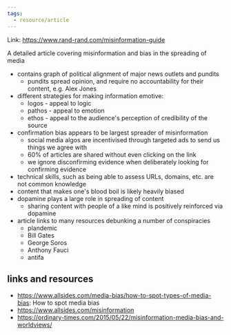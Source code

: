 ```yaml
---
tags:
  - resource/article
---
```

Link: https://www.rand-rand.com/misinformation-guide

A detailed article covering misinformation and bias in the spreading of media

- contains graph of political alignment of major news outlets and pundits
	- pundits spread opinion, and require no accountability for their content, e.g. Alex Jones
- different strategies for making information emotive:
	- logos - appeal to logic
	- pathos - appeal to emotion
	- ethos - appeal to the audience's perception of credibility of the source
- confirmation bias appears to be largest spreader of misinformation
	- social media algos are incentivised through targeted ads to send us things we agree with
	- 60% of articles are shared without even clicking on the link
	- we ignore disconfirming evidence when deliberately looking for confirming evidence
- technical skills, such as being able to assess URLs, domains, etc. are not common knowledge
- content that makes one's blood boil is likely heavily biased
- dopamine plays a large role in spreading of content
	- sharing content with people of a like mind is positively reinforced via dopamine
- article links to many resources debunking a number of conspiracies
	- plandemic
	- Bill Gates
	- George Soros
	- Anthony Fauci
	- antifa

## links and resources

- https://www.allsides.com/media-bias/how-to-spot-types-of-media-bias: How to spot media bias
- https://www.allsides.com/misinformation
- https://ordinary-times.com/2015/05/22/misinformation-media-bias-and-worldviews/